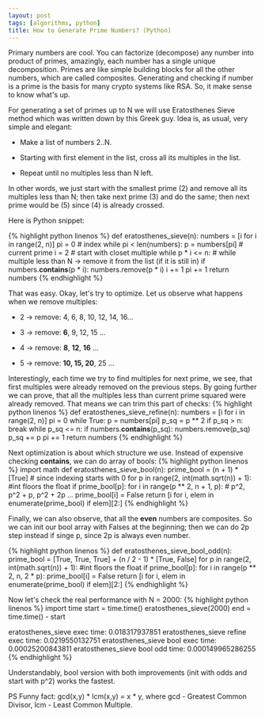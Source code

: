 ```yaml
---
layout: post
tags: [algorithms, python]
title: How to Generate Prime Numbers? (Python)
---
```

Primary numbers are cool. You can factorize (decompose) any number into product of primes, amazingly, each number has a single unique decomposition. Primes are like simple building blocks for all the other numbers, which are called composites.  Generating and checking if number is a prime is the basis for many crypto systems like RSA. So, it make sense to know what's up.

For generating a set of primes up to N we will use Eratosthenes Sieve method which was written down by this Greek guy. Idea is, as usual, very simple and elegant:

* Make a list of numbers 2..N.

* Starting with first element in the list, cross all its multiples in the list. 

* Repeat until no multiples less than N left.

In other words, we just start with the smallest prime (2) and remove all its multiples less than N; then take next prime (3) and do the same; then next prime would be (5) since (4) is already crossed. 

Here is Python snippet:

{% highlight python linenos %}
def eratosthenes_sieve(n):
    numbers = [i for i in range(2, n)]
    pi = 0 # index
    while pi < len(numbers): 
        p = numbers[pi] # current prime
        i = 2 # start with closet multiple
        while p * i <= n: # while multiple less than N -> remove it from the list (if it is still in)
            if numbers.__contains__(p * i):
                numbers.remove(p * i)
            i += 1
        pi += 1
    return numbers
{% endhighlight %}

That was easy. Okay, let's try to optimize. Let us observe what happens when we remove multiples:
* 2 -> remove: 4, 6, 8, 10, 12, 14, 16... 

* 3 -> remove: **6**, 9, 12, 15 ...

* 4 -> remove: **8**, **12**, **16** ...

* 5 -> remove: **10, 15, 20**, 25 ...

Interestingly, each time we try to find multiples for next prime, we see, that first multiples were already removed on the previous steps. By going further we can prove, that all the multiples less than current prime squared were already removed. That means we can trim this part of checks:
{% highlight python linenos %}
def eratosthenes_sieve_refine(n):
    numbers = [i for i in range(2, n)]
    pi = 0
    while True:
        p = numbers[pi]
        p_sq = p ** 2
        if p_sq > n:
            break
        while p_sq <= n:
            if numbers.__contains__(p_sq):
                numbers.remove(p_sq)
            p_sq += p
        pi += 1
    return numbers
{% endhighlight %}

Next optimization is about which structure we use. Instead of expensive checking __contains__, we can do array of bools:
{% highlight python linenos %}
import math
def eratosthenes_sieve_bool(n):
    prime_bool = (n + 1) * [True] # since indexing starts with 0
    for p in range(2, int(math.sqrt(n)) + 1): #int floors the float
        if prime_bool[p]:
            for i in range(p ** 2, n + 1, p): # p^2, p^2 + p, p^2 + 2p ...
                prime_bool[i] = False
    return [i for i, elem in enumerate(prime_bool) if elem][2:]
{% endhighlight %}

Finally, we can also observe, that all the **even** numbers are composites. So we can init our bool array with Falses at the beginning; then we can do 2p step instead if singe p, since 2p is always even number.

{% highlight python linenos %}
def eratosthenes_sieve_bool_odd(n):
    prime_bool = [True, True, True] + (n / 2 - 1)  * [True, False]
    for p in range(2, int(math.sqrt(n)) + 1): #int floors the float
        if prime_bool[p]:
            for i in range(p ** 2, n, 2 * p):
                prime_bool[i] = False
    return [i for i, elem in enumerate(prime_bool) if elem][2:]
{% endhighlight %}

Now let's check the real performance with N = 2000:
{% highlight python linenos %}
import time
start = time.time()
eratosthenes_sieve(2000)
end = time.time() - start

eratosthenes_sieve exec time: 0.018317937851
eratosthenes_sieve refine exec time: 0.0219550132751
eratosthenes_sieve bool exec time: 0.00025200843811
eratosthenes_sieve bool odd time: 0.000149965286255
{% endhighlight %}

Understandably, bool version with both improvements (init with odds and start with p^2) works the fastest. 

PS Funny fact: gcd(x,y) * lcm(x,y) = x * y, where gcd - Greatest Common Divisor, lcm - Least Common Multiple.


